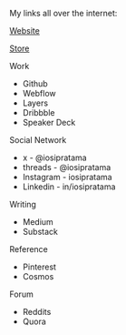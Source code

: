 My links all over the internet: 

[Website](iosipratama.com)

[Store](store.iosipratama.com)

Work
- Github
- Webflow
- Layers
- Dribbble
- Speaker Deck

Social Network
- x - @iosipratama
- threads - @iosipratama
- Instagram - iosipratama
- Linkedin - in/iosipratama

Writing 
- Medium
- Substack

Reference
- Pinterest
- Cosmos

Forum
- Reddits
- Quora

